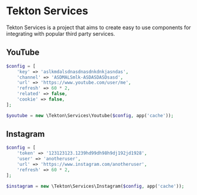 Tekton Services
==============

Tekton Services is a project that aims to create easy to use components for integrating with popular third party services.

## YouTube
```php
$config = [
    'key' => 'aslkmdalsdnasdnasdnkdnkjasndas',
    'channel' => 'ASDMALSmlk-ASDASDASDsasd',
    'url' => 'https://www.youtube.com/user/me',
    'refresh' => 60 * 2,
    'related' => false,
    'cookie' => false,
];

$youtube = new \Tekton\Services\Youtube($config, app('cache'));
```

## Instagram
```php
$config = [
    'token' => '123123123.1239hd99dh98h9dj192jd1928',
    'user' => 'anotheruser',
    'url' => 'https://www.instagram.com/anotheruser',
    'refresh' => 60 * 2,
];

$instagram = new \Tekton\Services\Instagram($config, app('cache'));
```
